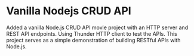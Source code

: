 # Vanilla Nodejs CRUD API
Added a vanilla Node.js CRUD API movie project with an HTTP server and REST API endpoints. Using Thunder HTTP client to test the APIs. This project serves as a simple demonstration of building RESTful APIs with Node.js.

